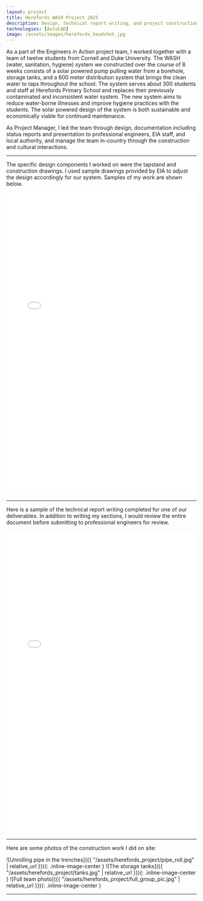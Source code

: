 ```yaml
---
layout: project
title: Herefords WASH Project 2025
description: Design, technical report writing, and project construction for a solar powered water distribution system
technologies: [AutoCAD]
image: /assets/images/herefords_headshot.jpg
---
```



As a part of the Engineers in Action project team, I worked together with a team of twelve students from Cornell and Duke University. The WASH (water, sanitation, hygiene) system we constructed over the course of 8 weeks consists of a solar powered pump pulling water from a borehole, storage tanks, and a 600 meter distribution system that brings the clean water to taps throughout the school. The system serves about 300 students and staff at Herefords Primary School and replaces their previously contaminated and inconsistent water system. The new system aims to reduce water-borne illnesses and improve hygiene practices with the students. The solar powered design of the system is both sustainable and economically viable for continued maintenance.  

As Project Manager, I led the team through design, documentation including status reports and presentation to professional engineers, EIA staff, and local authority, and manage the team in-country through the construction and cultural interactions.

---

The specific design components I worked on were the tapstand and construction drawings. I used sample drawings provided by EIA to adjust the design accordingly for our system. Samples of my work are shown below.  

<div class='pdf-viewer'>
  <iframe 
    src="{{ '/assets/herefords_project/HEREFORDS_TapstandDetails.pdf' | relative_url }}" 
    width="100%" 
    height="800px" 
    style="border:none;">
  </iframe>
</div>

---

Here is a sample of the technical report writing completed for one of our deliverables. In addition to writing my sections, I would review the entire document before submitting to professional engineers for review.

<div class='pdf-viewer'>
  <iframe 
    src="{{ '/assets/herefords_project/Herefords_RC1.pdf' | relative_url }}" 
    width="100%" 
    height="800px" 
    style="border:none;">
  </iframe>
</div>

---

Here are some photos of the construction work I did on site:

![Unrolling pipe in the trenches]({{ "/assets/herefords_project/pipe_roll.jpg" | relative_url }}){: .inline-image-center }
![The storage tanks]({{ "/assets/herefords_project/tanks.jpg" | relative_url }}){: .inline-image-center }
![Full team photo]({{ "/assets/herefords_project/full_group_pic.jpg" | relative_url }}){: .inline-image-center }

---



